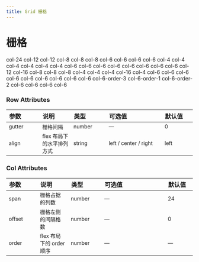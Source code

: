```yaml
---
title: Grid 栅格
---
```


# 栅格

<ClientOnly>
  <code-demo title="基础布局" description="使用单一分栏创建基础的栅格布局">
  <grid-demo1></grid-demo1>
  <highlight-code slot="codeText" lang="vue">
    <y-row class="row">
      <y-col class="item" :span="24">col-24</y-col>
    </y-row>
    <y-row class="row">
      <y-col class="item" :span="12">col-12</y-col>
      <y-col class="item" :span="12">col-12</y-col>
    </y-row>
    <y-row class="row">
      <y-col class="item" :span="8">col-8</y-col>
      <y-col class="item" :span="8">col-8</y-col>
      <y-col class="item" :span="8">col-8</y-col>
    </y-row>
    <y-row class="row">
      <y-col class="item" :span="6">col-6</y-col>
      <y-col class="item" :span="6">col-6</y-col>
      <y-col class="item" :span="6">col-6</y-col>
      <y-col class="item" :span="6">col-6</y-col>
    </y-row>
    <y-row class="row">
      <y-col class="item" :span="4">col-4</y-col>
      <y-col class="item" :span="4">col-4</y-col>
      <y-col class="item" :span="4">col-4</y-col>
      <y-col class="item" :span="4">col-4</y-col>
      <y-col class="item" :span="4">col-4</y-col>
      <y-col class="item" :span="4">col-4</y-col>
    </y-row>
  </highlight-code>
  </code-demo>
</ClientOnly>

<ClientOnly>
  <code-demo title="分栏间隔" description="分栏之间存在间隔">
  <grid-demo2></grid-demo2>
  <highlight-code slot="codeText" lang="vue">
    <y-row class="row" :gutter="20">
      <y-col class="item" :span="6">col-6</y-col>
      <y-col class="item" :span="6">col-6</y-col>
      <y-col class="item" :span="6">col-6</y-col>
      <y-col class="item" :span="6">col-6</y-col>
    </y-row>
  </highlight-code>
  </code-demo>
</ClientOnly>

<ClientOnly>
  <code-demo title="分栏偏移" description="支持偏移指定的栏数">
  <grid-demo3></grid-demo3>
  <highlight-code slot="codeText" lang="vue">
    <y-row class="row" :gutter="20">
      <y-col class="item" :span="6">col-6</y-col>
      <y-col class="item" :span="6" :offset="6">col-6</y-col>
    </y-row>
    <y-row class="row" :gutter="20">
      <y-col class="item" :span="6" :offset="6">col-6</y-col>
      <y-col class="item" :span="6" :offset="6">col-6</y-col>
    </y-row>
    <y-row class="row" :gutter="20">
      <y-col class="item" :span="12" :offset="6">col-12</y-col>
    </y-row>
  </highlight-code>
  </code-demo>
</ClientOnly>

<ClientOnly>
  <code-demo title="混合布局" description="通过基础的 1/24 分栏任意扩展组合形成较为复杂的混合布局">
  <grid-demo4></grid-demo4>
  <highlight-code slot="codeText" lang="vue">
    <y-row class="row" :gutter="20">
      <y-col class="item" :span="16">col-16</y-col>
      <y-col class="item" :span="8">col-8</y-col>
    </y-row>
    <y-row class="row" :gutter="20">
      <y-col class="item" :span="8">col-8</y-col>
      <y-col class="item" :span="8">col-8</y-col>
      <y-col class="item" :span="4">col-4</y-col>
      <y-col class="item" :span="4">col-4</y-col>
    </y-row>
    <y-row class="row" :gutter="20">
      <y-col class="item" :span="4">col-4</y-col>
      <y-col class="item" :span="16">col-16</y-col>
      <y-col class="item" :span="4">col-4</y-col>
    </y-row>
  </highlight-code>
  </code-demo>
</ClientOnly>

<ClientOnly>
  <code-demo title="对齐方式" description="通过 flex 布局来对分栏进行灵活的对齐">
  <grid-demo5></grid-demo5>
  <highlight-code slot="codeText" lang="vue">
    <y-row class="row">
      <y-col class="item" :span="6">col-6</y-col>
      <y-col class="item" :span="6">col-6</y-col>
      <y-col class="item" :span="6">col-6</y-col>
    </y-row>
    <y-row class="row" align="center">
      <y-col class="item" :span="6">col-6</y-col>
      <y-col class="item" :span="6">col-6</y-col>
      <y-col class="item" :span="6">col-6</y-col>
    </y-row>
    <y-row class="row" align="right">
      <y-col class="item" :span="6">col-6</y-col>
      <y-col class="item" :span="6">col-6</y-col>
      <y-col class="item" :span="6">col-6</y-col>
    </y-row>
    <y-row class="row" align="left">
      <y-col class="item" :order="3" :span="6">col-6-order-3</y-col>
      <y-col class="item" :order="1" :span="6">col-6-order-1</y-col>
      <y-col class="item" :order="2" :span="6">col-6-order-2</y-col>
    </y-row>
  </highlight-code>
  </code-demo>
</ClientOnly>

<ClientOnly>
  <code-demo title="响应式布局" description="参照了 Bootstrap 的响应式设计">
  <grid-demo6></grid-demo6>
  <highlight-code slot="codeText" lang="vue">
    <y-row class="row">
      <y-col class="item" :phone="{ span: 4 }" :pc="{ span: 6 }">col-6</y-col>
      <y-col class="item" :phone="{ span: 8 }" :pc="{ span: 6 }">col-6</y-col>
      <y-col class="item" :phone="{ span: 8 }" :pc="{ span: 6 }">col-6</y-col>
      <y-col class="item" :phone="{ span: 4 }" :pc="{ span: 6 }">col-6</y-col>
    </y-row>
  </highlight-code>
  </code-demo>
</ClientOnly>

<style scoped>
table th { width: 100px;text-align:left } 
table th:nth-of-type(4){width:200px}
table td { font-size: 14px; }
</style>

### Row Attributes

| 参数   | 说明                      | 类型   | 可选值                | 默认值 |
| ------ | ------------------------- | ------ | --------------------- | ------ |
| gutter | 栅格间隔                  | number | —                     | 0      |
| align  | flex 布局下的水平排列方式 | string | left / center / right | left   |

### Col Attributes

| 参数   | 说明                                             | 类型   | 可选值                                                                                                                                                        | 默认值 |
| ------ | ------------------------------------------------ | ------ | ------------------------------------------------------------------------------------------------------------------------------------------------------------- | ------ |
| span   | 栅格占据的列数                                   | number | —                                                                                                                                                             | 24     |
| offset | 栅格左侧的间隔格数                               | number | —                                                                                                                                                             | 0      |
| order  | flex 布局下的 order 顺序&nbsp;&nbsp;&nbsp;&nbsp; | number | —&nbsp;&nbsp;&nbsp;&nbsp;&nbsp;&nbsp;&nbsp;&nbsp;&nbsp;&nbsp;&nbsp;&nbsp;&nbsp;&nbsp;&nbsp;&nbsp;&nbsp;&nbsp;&nbsp;&nbsp;&nbsp;&nbsp;&nbsp;&nbsp;&nbsp;&nbsp; | —      |
